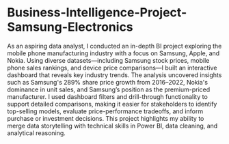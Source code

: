# Business-Intelligence-Project-Samsung-Electronics

As an aspiring data analyst, I conducted an in-depth BI project exploring the mobile phone manufacturing industry with a focus on Samsung, Apple, and Nokia. Using diverse datasets—including Samsung stock prices, mobile phone sales rankings, and device price comparisons—I built an interactive dashboard that reveals key industry trends. The analysis uncovered insights such as Samsung's 289% share price growth from 2016–2022, Nokia's dominance in unit sales, and Samsung’s position as the premium-priced manufacturer. I used dashboard filters and drill-through functionality to support detailed comparisons, making it easier for stakeholders to identify top-selling models, evaluate price-performance tradeoffs, and inform purchase or investment decisions. This project highlights my ability to merge data storytelling with technical skills in Power BI, data cleaning, and analytical reasoning.
